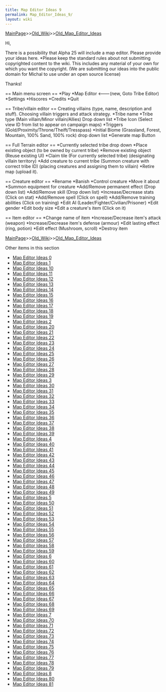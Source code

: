 ```yaml
---
title: Map Editor Ideas 9
permalink: Map_Editor_Ideas_9/
layout: wiki
---
```


[MainPage](/keeperrl_wiki/ "wikilink")>>[Old_Wiki](/keeperrl_wiki/Old_Wiki "wikilink")>>[Old_Map_Editor_Ideas](/keeperrl_wiki/Old_Map_Editor_Ideas "wikilink")

Hi,

There is a possibility that Alpha 25 will include a map editor. Please provide your ideas here.
*Please keep the standard rules about not submitting copyrighted content to the wiki. This includes any material of your own for which you want the copyright. (We are submitting our ideas into the public domain for Michal to use under an open source license) 

Thanks!

== Main menu screen ==
*Play
*Map Editor &lt;---(new, Goto Tribe Editor)
*Settings
*Hiscores
*Credits
*Quit

== Tribe/villain editor ==
Creating villains (type, name, description and stuff). Choosing villain triggers and attack strategy.
*Tribe name
*Tribe type (Main villain/Minor villain/Allies) Drop down list
*Tribe Icon (Select view ID from list to appear on campaign maps)
*Triggers (Gold/Proximity/Throne/Theift/Tresspass)
*Initial Biome (Grassland, Forest, Mountain, 100% Sand, 100% rock) drop down list
*Generate map Button

== Full Terrain editor ==
*Currently selected tribe drop down
*Place existing object (to be owned by current tribe)
*Remove existing object
(Reuse existing UI)
*Claim tile (For currently selected tribe)
(designating villain territory)
*Add creature to current tribe
(Summon creature with correct tribe ID)
(placing creatures and assigning them to villain)
*Retire map (upload it).

== Creature editor ==
*Rename
*Banish
*Control creature
*Move it about
*Summon equipment for creature
*Add/Remove permanent effect (Drop down list)
*Add/Remove skill (Drop down list)
*Increase/Decrease stats (Click on stat)
*Add/Remove spell (Click on spell)
*Add/Remove training abilities (Click on training)
*Edit AI (Leader/Fighter/Civilian/Prisoner)
*Edit gender
*Edit body size
*Edit a creature's item (Click on it)

== Item editor ==
*Change name of item
*Increase/Decrease item's attack (weapon)
*Increase/Decrease item's defense (armour)
*Edit lasting effect (ring, potion)
*Edit effect (Mushroom, scroll)
*Destroy item

[MainPage](/keeperrl_wiki/ "wikilink")>>[Old_Wiki](/keeperrl_wiki/Old_Wiki "wikilink")>>[Old_Map_Editor_Ideas](/keeperrl_wiki/Old_Map_Editor_Ideas "wikilink")

Other items in this section
-    [Map Editor Ideas 0](/keeperrl_wiki/Map_Editor_Ideas_0 "wikilink")
-    [Map Editor Ideas 1](/keeperrl_wiki/Map_Editor_Ideas_1 "wikilink")
-    [Map Editor Ideas 10](/keeperrl_wiki/Map_Editor_Ideas_10 "wikilink")
-    [Map Editor Ideas 11](/keeperrl_wiki/Map_Editor_Ideas_11 "wikilink")
-    [Map Editor Ideas 12](/keeperrl_wiki/Map_Editor_Ideas_12 "wikilink")
-    [Map Editor Ideas 13](/keeperrl_wiki/Map_Editor_Ideas_13 "wikilink")
-    [Map Editor Ideas 14](/keeperrl_wiki/Map_Editor_Ideas_14 "wikilink")
-    [Map Editor Ideas 15](/keeperrl_wiki/Map_Editor_Ideas_15 "wikilink")
-    [Map Editor Ideas 16](/keeperrl_wiki/Map_Editor_Ideas_16 "wikilink")
-    [Map Editor Ideas 17](/keeperrl_wiki/Map_Editor_Ideas_17 "wikilink")
-    [Map Editor Ideas 18](/keeperrl_wiki/Map_Editor_Ideas_18 "wikilink")
-    [Map Editor Ideas 19](/keeperrl_wiki/Map_Editor_Ideas_19 "wikilink")
-    [Map Editor Ideas 2](/keeperrl_wiki/Map_Editor_Ideas_2 "wikilink")
-    [Map Editor Ideas 20](/keeperrl_wiki/Map_Editor_Ideas_20 "wikilink")
-    [Map Editor Ideas 21](/keeperrl_wiki/Map_Editor_Ideas_21 "wikilink")
-    [Map Editor Ideas 22](/keeperrl_wiki/Map_Editor_Ideas_22 "wikilink")
-    [Map Editor Ideas 23](/keeperrl_wiki/Map_Editor_Ideas_23 "wikilink")
-    [Map Editor Ideas 24](/keeperrl_wiki/Map_Editor_Ideas_24 "wikilink")
-    [Map Editor Ideas 25](/keeperrl_wiki/Map_Editor_Ideas_25 "wikilink")
-    [Map Editor Ideas 26](/keeperrl_wiki/Map_Editor_Ideas_26 "wikilink")
-    [Map Editor Ideas 27](/keeperrl_wiki/Map_Editor_Ideas_27 "wikilink")
-    [Map Editor Ideas 28](/keeperrl_wiki/Map_Editor_Ideas_28 "wikilink")
-    [Map Editor Ideas 29](/keeperrl_wiki/Map_Editor_Ideas_29 "wikilink")
-    [Map Editor Ideas 3](/keeperrl_wiki/Map_Editor_Ideas_3 "wikilink")
-    [Map Editor Ideas 30](/keeperrl_wiki/Map_Editor_Ideas_30 "wikilink")
-    [Map Editor Ideas 31](/keeperrl_wiki/Map_Editor_Ideas_31 "wikilink")
-    [Map Editor Ideas 32](/keeperrl_wiki/Map_Editor_Ideas_32 "wikilink")
-    [Map Editor Ideas 33](/keeperrl_wiki/Map_Editor_Ideas_33 "wikilink")
-    [Map Editor Ideas 34](/keeperrl_wiki/Map_Editor_Ideas_34 "wikilink")
-    [Map Editor Ideas 35](/keeperrl_wiki/Map_Editor_Ideas_35 "wikilink")
-    [Map Editor Ideas 36](/keeperrl_wiki/Map_Editor_Ideas_36 "wikilink")
-    [Map Editor Ideas 37](/keeperrl_wiki/Map_Editor_Ideas_37 "wikilink")
-    [Map Editor Ideas 38](/keeperrl_wiki/Map_Editor_Ideas_38 "wikilink")
-    [Map Editor Ideas 39](/keeperrl_wiki/Map_Editor_Ideas_39 "wikilink")
-    [Map Editor Ideas 4](/keeperrl_wiki/Map_Editor_Ideas_4 "wikilink")
-    [Map Editor Ideas 40](/keeperrl_wiki/Map_Editor_Ideas_40 "wikilink")
-    [Map Editor Ideas 41](/keeperrl_wiki/Map_Editor_Ideas_41 "wikilink")
-    [Map Editor Ideas 42](/keeperrl_wiki/Map_Editor_Ideas_42 "wikilink")
-    [Map Editor Ideas 43](/keeperrl_wiki/Map_Editor_Ideas_43 "wikilink")
-    [Map Editor Ideas 44](/keeperrl_wiki/Map_Editor_Ideas_44 "wikilink")
-    [Map Editor Ideas 45](/keeperrl_wiki/Map_Editor_Ideas_45 "wikilink")
-    [Map Editor Ideas 46](/keeperrl_wiki/Map_Editor_Ideas_46 "wikilink")
-    [Map Editor Ideas 47](/keeperrl_wiki/Map_Editor_Ideas_47 "wikilink")
-    [Map Editor Ideas 48](/keeperrl_wiki/Map_Editor_Ideas_48 "wikilink")
-    [Map Editor Ideas 49](/keeperrl_wiki/Map_Editor_Ideas_49 "wikilink")
-    [Map Editor Ideas 5](/keeperrl_wiki/Map_Editor_Ideas_5 "wikilink")
-    [Map Editor Ideas 50](/keeperrl_wiki/Map_Editor_Ideas_50 "wikilink")
-    [Map Editor Ideas 51](/keeperrl_wiki/Map_Editor_Ideas_51 "wikilink")
-    [Map Editor Ideas 52](/keeperrl_wiki/Map_Editor_Ideas_52 "wikilink")
-    [Map Editor Ideas 53](/keeperrl_wiki/Map_Editor_Ideas_53 "wikilink")
-    [Map Editor Ideas 54](/keeperrl_wiki/Map_Editor_Ideas_54 "wikilink")
-    [Map Editor Ideas 55](/keeperrl_wiki/Map_Editor_Ideas_55 "wikilink")
-    [Map Editor Ideas 56](/keeperrl_wiki/Map_Editor_Ideas_56 "wikilink")
-    [Map Editor Ideas 57](/keeperrl_wiki/Map_Editor_Ideas_57 "wikilink")
-    [Map Editor Ideas 58](/keeperrl_wiki/Map_Editor_Ideas_58 "wikilink")
-    [Map Editor Ideas 59](/keeperrl_wiki/Map_Editor_Ideas_59 "wikilink")
-    [Map Editor Ideas 6](/keeperrl_wiki/Map_Editor_Ideas_6 "wikilink")
-    [Map Editor Ideas 60](/keeperrl_wiki/Map_Editor_Ideas_60 "wikilink")
-    [Map Editor Ideas 61](/keeperrl_wiki/Map_Editor_Ideas_61 "wikilink")
-    [Map Editor Ideas 62](/keeperrl_wiki/Map_Editor_Ideas_62 "wikilink")
-    [Map Editor Ideas 63](/keeperrl_wiki/Map_Editor_Ideas_63 "wikilink")
-    [Map Editor Ideas 64](/keeperrl_wiki/Map_Editor_Ideas_64 "wikilink")
-    [Map Editor Ideas 65](/keeperrl_wiki/Map_Editor_Ideas_65 "wikilink")
-    [Map Editor Ideas 66](/keeperrl_wiki/Map_Editor_Ideas_66 "wikilink")
-    [Map Editor Ideas 67](/keeperrl_wiki/Map_Editor_Ideas_67 "wikilink")
-    [Map Editor Ideas 68](/keeperrl_wiki/Map_Editor_Ideas_68 "wikilink")
-    [Map Editor Ideas 69](/keeperrl_wiki/Map_Editor_Ideas_69 "wikilink")
-    [Map Editor Ideas 7](/keeperrl_wiki/Map_Editor_Ideas_7 "wikilink")
-    [Map Editor Ideas 70](/keeperrl_wiki/Map_Editor_Ideas_70 "wikilink")
-    [Map Editor Ideas 71](/keeperrl_wiki/Map_Editor_Ideas_71 "wikilink")
-    [Map Editor Ideas 72](/keeperrl_wiki/Map_Editor_Ideas_72 "wikilink")
-    [Map Editor Ideas 73](/keeperrl_wiki/Map_Editor_Ideas_73 "wikilink")
-    [Map Editor Ideas 74](/keeperrl_wiki/Map_Editor_Ideas_74 "wikilink")
-    [Map Editor Ideas 75](/keeperrl_wiki/Map_Editor_Ideas_75 "wikilink")
-    [Map Editor Ideas 76](/keeperrl_wiki/Map_Editor_Ideas_76 "wikilink")
-    [Map Editor Ideas 77](/keeperrl_wiki/Map_Editor_Ideas_77 "wikilink")
-    [Map Editor Ideas 78](/keeperrl_wiki/Map_Editor_Ideas_78 "wikilink")
-    [Map Editor Ideas 79](/keeperrl_wiki/Map_Editor_Ideas_79 "wikilink")
-    [Map Editor Ideas 8](/keeperrl_wiki/Map_Editor_Ideas_8 "wikilink")
-    [Map Editor Ideas 80](/keeperrl_wiki/Map_Editor_Ideas_80 "wikilink")
-    [Map Editor Ideas 81](/keeperrl_wiki/Map_Editor_Ideas_81 "wikilink")
